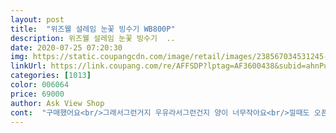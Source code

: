 ```yaml
---
layout: post 
title:  "위즈웰 설레임 눈꽃 빙수기 WB800P" 
description: 위즈웰 설레임 눈꽃 빙수기  ..
date: 2020-07-25 07:20:30 
img: https://static.coupangcdn.com/image/retail/images/238567034531245-0587cbb7-d387-4f38-84fb-e5832c258e89.jpg 
linkUrl: https://link.coupang.com/re/AFFSDP?lptag=AF3600438&subid=ahnPublicAsk&pageKey=1690012071&itemId=2878060859&vendorItemId=70867208673&traceid=V0-113-eeba9c532dd1a592 
categories: [1013] 
color: 006064 
price: 69000 
author: Ask View Shop 
cont:  "구매했어요<br/>그래서그런거지 우유라서그런건지 양이 너무작아요<br/>낄때도 오픈으로하고 끼어야해요<br/>남은 얼음은 통째로 팥빙수에넣었는데 맛있네요<br/>내일두통갈아서, 사진찍으려고요<br/>네이버에검색하니 얼음통도 따로 판매하는데<br/>눈꽃 빙수 만들 수 있어서 정말 좋아요.<br/><br/>디자인도 이쁘고 성능도 맘에드는데<br/>따로세척할수 있고<br/>믹서기로 갈아서 팥빙수 만드니 너무 빨리 녹아 물이되서<br/>박스 이중, 포장에 스트래폼이 들어있어서 안전하게 배송됐고<br/>버튼을 누르면갈리는데 소음도 많이 안나는것같아요<br/>비율이 우유 110에 연유 30에 물 40이였는데<br/>사진은 내일 올릴께요<br/>상세페이지에있는 비율로 한개의 컵양을 만들면<br/>상품설명과 똑같아요<br/>생각보다 사이즈가커요<br/>설명서가 자세히 나와있지 않아서 잠깐 이렇게 저렇게 해봤어요<br/>설명서대로 얼음을 끼우고 본체를 끼우고 잠금을한뒤<br/>손잡이를 오픈으로하고 상단의 네모난 본체를 전부빼는거고<br/>양이 너무 적어요 양늘려 비율맞춰서 다시 얼렸어요<br/>얼음고정해주는 상단 송곳있는 동그란 부분도 돌리면 빠지고요<br/>얼음통에서 얼음을 빼기가 너무 힘들어요 ㅜㅜ<br/>우유를 넣었을 때 얼음 크기를 조절하기 어렵네요.<br/><br/>위에 상단에 얼음잡아주는 부분이 헛돌면 얼음을 뒤집어서 갈아주었고<br/>이렇게 하면 진짜 맛나긴 해요<br/>잘갈리고좋아요<br/>저는 제일 두껍게 갈았는데<br/>저는처음에 동그란 부분만 여는줄알았어요<br/>좋아요.<br/><br/>집에서 빙수를 만들어 먹는다는게 좋아요.<br/><br/>참고하세요<br/>쿠팡에는 없어서 아쉬웠어요<br/>통만따로구입가능한지궁금.<br/><br/>통이세개오는데 4인가족이한번에먹기는부족해요<br/>하단에 칼날도 따로 세척이 가능하게 분리가되는데<br/>한번, 먹으려면 두통은 해야할것같고<br/>한통으로 하니 팥빙수가 안 이뻐서<br/>헛도는것같아요 거의 끝에까지는 갈리고 헛돌아요<br/>헛돌지않을때는 끝까지 다 갈리네요<br/>흐르는물에 살짝 녹여서 빼는데 얼음이 녹아서<br/>흰색부분을 통째로 위로 당겨서 빼면 쉽게 빠져요<br/>" 
---
```

